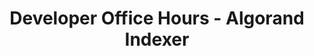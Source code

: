---
title: "Developer Office Hours - Algorand Indexer"
description: "This guide covers how to download the Indexer and read blockchain data using it. Detailed and live code examples are provided."
type: "course"
category: "Developer Office Hours,Algorand Components"
difficulty: ""
summary: "Download Indexer and read blockchain data"
file_path: ""
image: "https://assets-global.website-files.com/5e39e095596498a8b9624af1/5ffca6e3e0d8ad9231cc2af6_Portfolio-course---final.png"
link: "https://www.youtube.com/watch?v=m8gooZ_VDeY&ab_channel=Algorand"
status: "open"
---